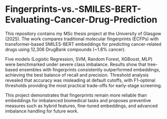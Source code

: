 # Fingerprints-vs.-SMILES-BERT-Evaluating-Cancer-Drug-Prediction
This repository contains my MSc thesis project at the University of Glasgow (2025). The work compares traditional molecular fingerprints (ECFPs) with transformer-based SMILES-BERT embeddings for predicting cancer-related drugs using 12,306 DrugBank compounds (~1.8% cancer).

Five models (Logistic Regression, SVM, Random Forest, XGBoost, MLP) were benchmarked under severe class imbalance. Results show that tree-based ensembles with fingerprints consistently outperformed embeddings, achieving the best balance of recall and precision. Threshold analysis revealed that accuracy was misleading at default cutoffs, with F1-optimal thresholds providing the most practical trade-offs for early-stage screening.

This project demonstrates that fingerprints remain more reliable than embeddings for imbalanced biomedical tasks and proposes preventive measures such as hybrid features, fine-tuned embeddings, and advanced imbalance handling for future work.
